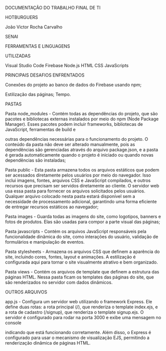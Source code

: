 DOCUMENTAÇÃO DO TRABALHO FINAL DE TI

HOTBURGUERS

João Victor Rocha Carvalho

SENAI

FERRAMENTAS E LINGUAGENS

UTILIZADAS

Visual Studio Code
Firebase
Node.js
HTML
CSS
JavaScripts

PRINCIPAIS DESAFIOS
ENFRENTADOS

Conexões do projeto ao banco de dados do Firebase usando npm;

Estilização das páginas;
Tempo.

PASTAS

Pasta node_modules - Contém todas as dependências do projeto, que são pacotes e
bibliotecas externas instalados por meio do npm (Node Package Manager). Esses
pacotes podem incluir frameworks, bibliotecas de JavaScript, ferramentas de build e

outras dependências necessárias para o funcionamento do projeto. O conteúdo da
pasta não deve ser alterado manualmente, pois as dependências são gerenciadas
através do arquivo package.json, e a pasta é gerada automaticamente quando o projeto
é iniciado ou quando novas dependências são instaladas;

Pasta public - Esta pasta armazena todos os arquivos estáticos que podem ser
acessados diretamente pelos usuários por meio do navegador. Isso inclui imagens,
fontes, arquivos CSS e JavaScript compilados, e outros recursos que precisam ser
servidos diretamente ao cliente. O servidor web usa essa pasta para fornecer os
arquivos solicitados pelos usuários. Qualquer arquivo colocado nesta pasta estará
disponível sem a necessidade de processamento adicional, garantindo uma forma
eficiente de entregar recursos estáticos ao navegador;

Pasta images - Guarda todas as imagens do site, como logotipos, banners e fotos de
produtos. Elas são usadas para compor a parte visual das páginas;

Pasta javascripts - Contém os arquivos JavaScript responsáveis pela funcionalidade
dinâmica do site, como interações do usuário, validação de formulários e manipulação
de eventos.

Pasta stylesheets - Armazena os arquivos CSS que definem a aparência do site,
incluindo cores, fontes, layout e animações. A estilização é configurada aqui para
tornar o site visualmente atrativo e bem organizado.

Pasta views - Contém os arquivos de template que definem a estrutura das páginas
HTML. Nessa pasta ficam os templates das páginas do site, que são renderizados no
servidor com dados dinâmicos.

OUTROS ARQUIVOS

app.js - Configura um servidor web utilizando o framework Express. Ele define
duas rotas: a rota principal (/), que renderiza o template index.ejs, e a rota de
cadastro (/signup), que renderiza o template signup.ejs. O servidor é
configurado para rodar na porta 3000 e exibe uma mensagem no console

indicando que está funcionando corretamente. Além disso, o Express é
configurado para usar o mecanismo de visualização EJS, permitindo a
renderização dinâmica de páginas HTML.
